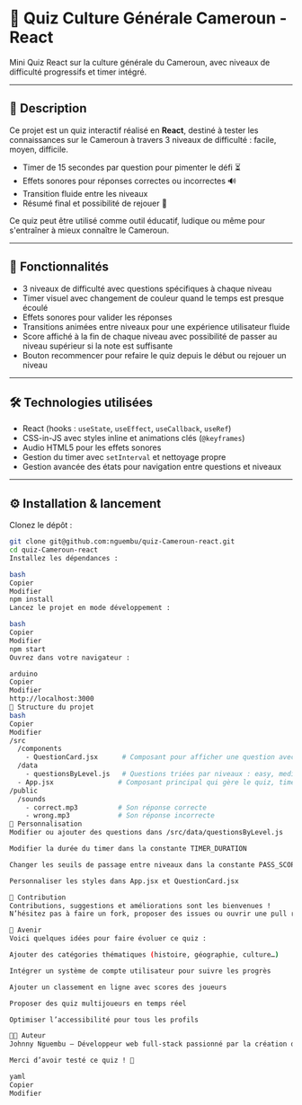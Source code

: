 # 🧠 Quiz Culture Générale Cameroun - React

Mini Quiz React sur la culture générale du Cameroun, avec niveaux de difficulté progressifs et timer intégré.

---

## 📖 Description

Ce projet est un quiz interactif réalisé en **React**, destiné à tester les connaissances sur le Cameroun à travers 3 niveaux de difficulté : facile, moyen, difficile.

- Timer de 15 secondes par question pour pimenter le défi ⏳  
- Effets sonores pour réponses correctes ou incorrectes 🔊  
- Transition fluide entre les niveaux  
- Résumé final et possibilité de rejouer 🔄  

Ce quiz peut être utilisé comme outil éducatif, ludique ou même pour s'entraîner à mieux connaître le Cameroun.

---

## 🚀 Fonctionnalités

- 3 niveaux de difficulté avec questions spécifiques à chaque niveau  
- Timer visuel avec changement de couleur quand le temps est presque écoulé  
- Effets sonores pour valider les réponses  
- Transitions animées entre niveaux pour une expérience utilisateur fluide  
- Score affiché à la fin de chaque niveau avec possibilité de passer au niveau supérieur si la note est suffisante  
- Bouton recommencer pour refaire le quiz depuis le début ou rejouer un niveau  

---

## 🛠️ Technologies utilisées

- React (hooks : `useState`, `useEffect`, `useCallback`, `useRef`)  
- CSS-in-JS avec styles inline et animations clés (`@keyframes`)  
- Audio HTML5 pour les effets sonores  
- Gestion du timer avec `setInterval` et nettoyage propre  
- Gestion avancée des états pour navigation entre questions et niveaux  

---

## ⚙️ Installation & lancement

Clonez le dépôt :

```bash
git clone git@github.com:nguembu/quiz-Cameroun-react.git
cd quiz-Cameroun-react
Installez les dépendances :

bash
Copier
Modifier
npm install
Lancez le projet en mode développement :

bash
Copier
Modifier
npm start
Ouvrez dans votre navigateur :

arduino
Copier
Modifier
http://localhost:3000
📂 Structure du projet
bash
Copier
Modifier
/src
  /components
    - QuestionCard.jsx      # Composant pour afficher une question avec ses options
  /data
    - questionsByLevel.js   # Questions triées par niveaux : easy, medium, hard
  - App.jsx                # Composant principal qui gère le quiz, timer, score, niveaux
/public
  /sounds
    - correct.mp3          # Son réponse correcte
    - wrong.mp3            # Son réponse incorrecte
🎨 Personnalisation
Modifier ou ajouter des questions dans /src/data/questionsByLevel.js

Modifier la durée du timer dans la constante TIMER_DURATION

Changer les seuils de passage entre niveaux dans la constante PASS_SCORE

Personnaliser les styles dans App.jsx et QuestionCard.jsx

🤝 Contribution
Contributions, suggestions et améliorations sont les bienvenues !
N’hésitez pas à faire un fork, proposer des issues ou ouvrir une pull request.

🌱 Avenir
Voici quelques idées pour faire évoluer ce quiz :

Ajouter des catégories thématiques (histoire, géographie, culture…)

Intégrer un système de compte utilisateur pour suivre les progrès

Ajouter un classement en ligne avec scores des joueurs

Proposer des quiz multijoueurs en temps réel

Optimiser l’accessibilité pour tous les profils

👨‍💻 Auteur
Johnny Nguembu – Développeur web full-stack passionné par la création d’applications éducatives et interactives.

Merci d’avoir testé ce quiz ! 🎉

yaml
Copier
Modifier
